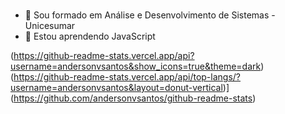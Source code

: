 # <Hello World/>

- 🔭 Sou formado em Análise e Desenvolvimento de Sistemas - Unicesumar
- 🌱 Estou aprendendo JavaScript

(https://github-readme-stats.vercel.app/api?username=andersonvsantos&show_icons=true&theme=dark)
(https://github-readme-stats.vercel.app/api/top-langs/?username=andersonvsantos&layout=donut-vertical)](https://github.com/andersonvsantos/github-readme-stats)
